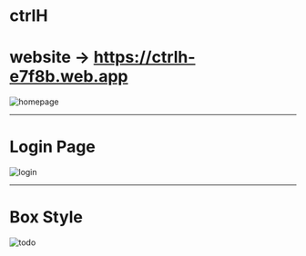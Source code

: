 # ctrlH

# website -> https://ctrlh-e7f8b.web.app
![homepage](https://user-images.githubusercontent.com/29632526/48224444-c0573700-e3bf-11e8-8780-0fd588b21698.png)

-----------------------------------------------------------------------------------------------------------------------------------

# Login Page
![login](https://user-images.githubusercontent.com/29632526/48224458-c6e5ae80-e3bf-11e8-801c-a8afe48e5574.png)

-----------------------------------------------------------------------------------------------------------------------------------

# Box Style
![todo](https://user-images.githubusercontent.com/29632526/47339896-42eeaf80-d6ba-11e8-9128-407a0ce34ff1.png)
